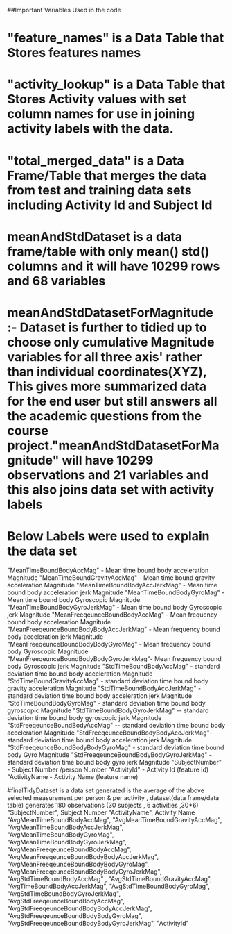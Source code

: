 ##Important Variables Used in the code
# "feature_names" is a Data Table that Stores features names
# "activity_lookup" is a Data Table that Stores Activity values with set column names for use in  joining activity labels with the data.
# "total_merged_data" is a Data Frame/Table that merges the data from test and training data sets including Activity Id and Subject Id
# meanAndStdDataset is a data frame/table with only mean() std() columns and it will have 10299 rows and 68 variables
# meanAndStdDatasetForMagnitude  :- Dataset is further to tidied up to choose only cumulative Magnitude variables for all three axis' rather than individual coordinates(XYZ), This gives more summarized data for the end user but still answers all the academic questions from the course project."meanAndStdDatasetForMagnitude" will have 10299 observations and 21 variables and this also joins data set with activity labels
# Below Labels were used to explain the data set
"MeanTimeBoundBodyAccMag"  - Mean time bound body acceleration Magnitude
"MeanTimeBoundGravityAccMag" - Mean time bound gravity acceleration Magnitude
"MeanTimeBoundBodyAccJerkMag" - Mean time bound body acceleration jerk Magnitude
"MeanTimeBoundBodyGyroMag" - Mean time bound body Gyroscopic Magnitude
"MeanTimeBoundBodyGyroJerkMag" - Mean time bound body Gyroscopic jerk Magnitude
"MeanFreeqeunceBoundBodyAccMag" - Mean frequency bound body acceleration Magnitude
"MeanFreeqeunceBoundBodyBodyAccJerkMag" - Mean frequency bound body acceleration jerk Magnitude
"MeanFreeqeunceBoundBodyBodyGyroMag" - Mean frequency bound body Gyroscopic Magnitude
"MeanFreeqeunceBoundBodyBodyGyroJerkMag"- Mean frequency bound body Gyroscopic jerk Magnitude
"StdTimeBoundBodyAccMag"    - standard deviation time bound body acceleration Magnitude
"StdTimeBoundGravityAccMag" - standard deviation time bound body gravity acceleration Magnitude
"StdTimeBoundBodyAccJerkMag" - standard deviation time bound body acceleration jerk Magnitude
"StdTimeBoundBodyGyroMag" - standard deviation time bound body gyroscopic Magnitude
"StdTimeBoundBodyGyroJerkMag" -- standard deviation time bound body gyroscopic jerk Magnitude
"StdFreeqeunceBoundBodyAccMag" -- standard deviation time bound body acceleration Magnitude
"StdFreeqeunceBoundBodyBodyAccJerkMag"- standard deviation time bound body acceleration jerk Magnitude
"StdFreeqeunceBoundBodyBodyGyroMag" - standard deviation time bound body Gyro Magnitude
"StdFreeqeunceBoundBodyBodyGyroJerkMag" - standard deviation time bound body gyro jerk Magnitude
"SubjectNumber" - Subject Number /person Number
"ActivityId" - Activity Id (feature Id)
"ActivityName - Activity Name (feature name)

#finalTidyDataset is a data set generated is the average of the above selected measurement  per person & per activity ,  dataset(data frame/data table) generates 180 observations (30 subjects , 6 activities ,30*6)
"SubjectNumber", Subject Number
"ActivityName", Activity Name
"AvgMeanTimeBoundBodyAccMag",
"AvgMeanTimeBoundGravityAccMag",
"AvgMeanTimeBoundBodyAccJerkMag",
"AvgMeanTimeBoundBodyGyroMag",
"AvgMeanTimeBoundBodyGyroJerkMag",
"AvgMeanFreeqeunceBoundBodyAccMag",
"AvgMeanFreeqeunceBoundBodyBodyAccJerkMag",
"AvgMeanFreeqeunceBoundBodyBodyGyroMag",
"AvgMeanFreeqeunceBoundBodyBodyGyroJerkMag",
"AvgStdTimeBoundBodyAccMag"  ,
"AvgStdTimeBoundGravityAccMag",
"AvgTimeBoundBodyAccJerkMag",
"AvgStdTimeBoundBodyGyroMag",
"AvgStdTimeBoundBodyGyroJerkMag",
"AvgStdFreeqeunceBoundBodyAccMag",
"AvgStdFreeqeunceBoundBodyBodyAccJerkMag",
"AvgStdFreeqeunceBoundBodyBodyGyroMag",
"AvgStdFreeqeunceBoundBodyBodyGyroJerkMag",
"ActivityId"




